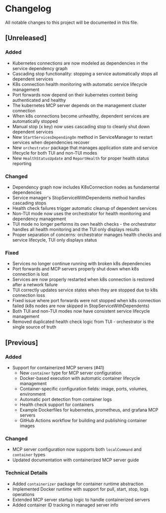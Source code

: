 # Changelog

All notable changes to this project will be documented in this file.

## [Unreleased]

### Added
- Kubernetes connections are now modeled as dependencies in the service dependency graph
- Cascading stop functionality: stopping a service automatically stops all dependent services
- K8s connection health monitoring with automatic service lifecycle management
- Port forwards now depend on their kubernetes context being authenticated and healthy
- The kubernetes MCP server depends on the management cluster connection
- When k8s connections become unhealthy, dependent services are automatically stopped
- Manual stop (x key) now uses cascading stop to cleanly shut down dependent services
- New `StartServicesDependingOn` method in ServiceManager to restart services when dependencies recover
- New `orchestrator` package that manages application state and service lifecycle for both TUI and non-TUI modes
- New `HealthStatusUpdate` and `ReportHealth` for proper health status reporting

### Changed
- Dependency graph now includes K8sConnection nodes as fundamental dependencies
- Service manager's StopServiceWithDependents method handles cascading stops
- Health check failures trigger automatic cleanup of dependent services
- Non-TUI mode now uses the orchestrator for health monitoring and dependency management
- TUI mode no longer performs its own health checks - the orchestrator handles all health monitoring and the TUI only displays results
- Proper separation of concerns: orchestrator manages health checks and service lifecycle, TUI only displays status

### Fixed
- Services no longer continue running with broken k8s dependencies
- Port forwards and MCP servers properly shut down when k8s connection is lost
- Services are now properly restarted when k8s connection is restored after a network failure
- TUI correctly updates service states when they are stopped due to k8s connection loss
- Fixed issue where port forwards were not stopped when k8s connection failed (k8s nodes are now skipped in StopServiceWithDependents)
- Both TUI and non-TUI modes now have consistent service lifecycle management
- Removed duplicated health check logic from TUI - orchestrator is the single source of truth

## [Previous]

### Added
- Support for containerized MCP servers (#41)
  - New `container` type for MCP server configuration
  - Docker-based execution with automatic container lifecycle management
  - Container-specific configuration fields: image, ports, volumes, environment
  - Automatic port detection from container logs
  - Health check support for containers
  - Example Dockerfiles for kubernetes, prometheus, and grafana MCP servers
  - GitHub Actions workflow for building and publishing container images

### Changed
- MCP server configuration now supports both `localCommand` and `container` types
- Updated documentation with containerized MCP server guide

### Technical Details
- Added `containerizer` package for container runtime abstraction
- Implemented Docker runtime with support for pull, start, stop, logs operations
- Extended MCP server startup logic to handle containerized servers
- Added container ID tracking in managed server info 
